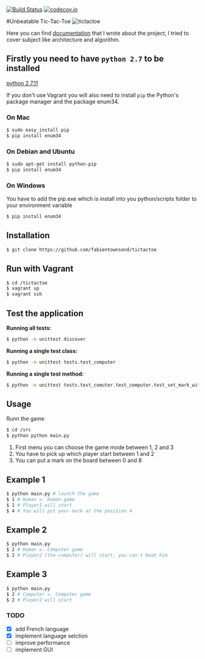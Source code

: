 [![Build Status](https://api.travis-ci.org/fabientownsend/tictactoe.svg?branch=master)](https://travis-ci.org/fabientownsend/tictactoe) 
[![codecov.io](https://codecov.io/github/fabientownsend/tictactoe/coverage.svg?branch=master)](https://codecov.io/github/fabientownsend/tictactoe?branch=master)

#Unbeatable Tic-Tac-Toe
![tictactoe](https://lh3.googleusercontent.com/-a9v5dd-AVfc/VqzalVGTb6I/AAAAAAAAF5A/rIYiW0SVVfU/w1406-h794-no/tictactoe.png)

Here you can find [documentation](https://github.com/fabientownsend/tictactoe/wiki) that I wrote about the project, I tried to cover subject like architecture and algorithm.

## Firstly you need to have `python 2.7` to be installed
[python 2.7.11](https://www.python.org/downloads/release/python-2711/)

If you don't use Vagrant you will also need to install `pip` the Python's package manager and the package enum34.

### On Mac
```bash
$ sudo easy_install pip
$ pip install enum34
```

### On Debian and Ubuntu
```bash
$ sudo apt-get install python-pip
$ pip install enum34
```

### On Windows
You have to add the pip.exe which is install into you python/scripts folder to your environment variable
```bash
$ pip install enum34
```

## Installation
```bash
$ git clone https://github.com/fabientownsend/tictactoe
```

## Run  with Vagrant
```bash
$ cd /tictactoe
$ vagrant up
$ vagrant ssh
```

## Test the application
**Running all tests:**
```bash
$ python -m unittest discover
```

**Running a single test class:**
```bash
$ python -m unittest tests.test_computer
```

**Running a single test method:**
```bash
$ python -m unittest tests.test_comuter.test_computer.test_set_mark_with_cross
```

## Usage
Runn the game
```bash
$ cd /src
$ python python main.py
```

1. First menu you can choose the game mode between 1, 2 and 3
2. You have to pick up which player start between 1 and 2
3. You can put a mark on the board between 0 and 8

## Example 1
```bash
$ python main.py # launch the game
$ 1 # Human v. Human game
$ 1 # Player1 will start
$ 4 # You will put your mark at the position 4
```

## Example 2
```bash
$ python main.py
$ 2 # Human v. Computer game
$ 2 # Player2 (the computer) will start, you can't beat him
```

## Example 3
```bash
$ python main.py
$ 2 # Computer v. Computer game
$ 2 # Player2 will start
```
### TODO
- [x] add French language
- [x] implement language selction
- [ ] improve performance
- [ ] implement GUI
